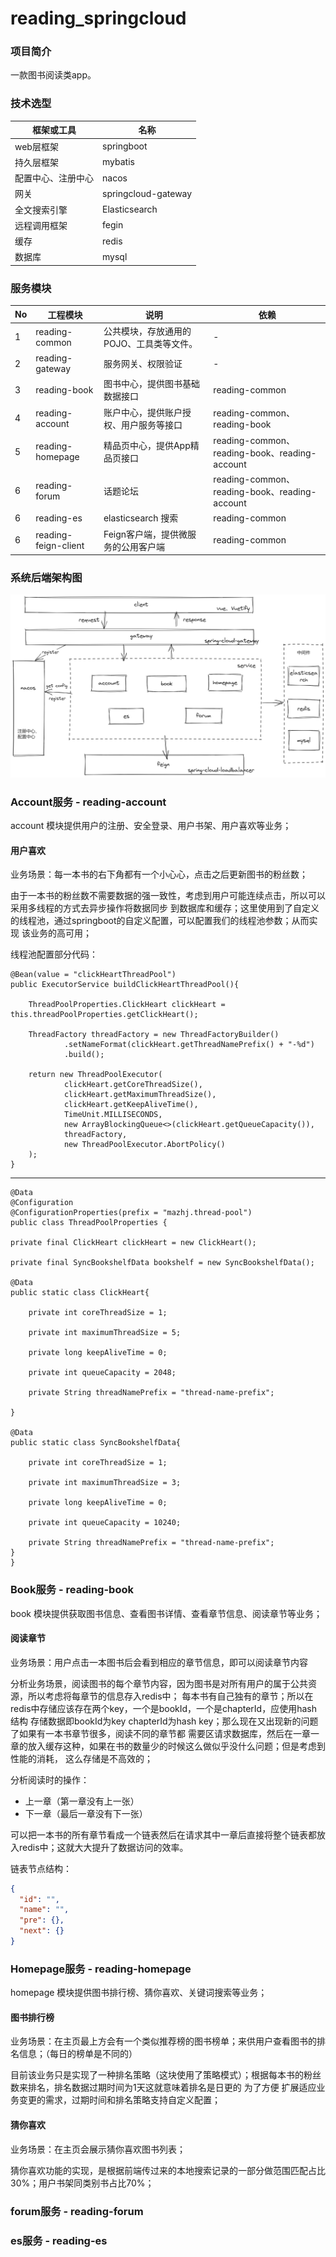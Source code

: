 # reading_springcloud

### 项目简介

一款图书阅读类app。

### 技术选型
| 框架或工具   | 名称                  |
| ---- |---------------------|
|  web层框架    | springboot          |
|  持久层框架| mybatis             |
|  配置中心、注册中心 | nacos               |
|  网关| springcloud-gateway |
| 全文搜索引擎| Elasticsearch       |
| 远程调用框架| fegin               |
|缓存| redis               |
|数据库| mysql               |



### 服务模块

| No   | 工程模块                 | 说明                    | 依赖                                          |
| ---- |----------------------|-----------------------|---------------------------------------------|
| 1    | reading-common       | 公共模块，存放通用的POJO、工具类等文件。 | -                                           |
| 2    | reading-gateway      | 服务网关、权限验证             | -                                           |
| 3    | reading-book         | 图书中心，提供图书基础数据接口       | reading-common                              |
| 4    | reading-account      | 账户中心，提供账户授权、用户服务等接口   | reading-common、reading-book                 |
| 5    | reading-homepage     | 精品页中心，提供App精品页接口      | reading-common、reading-book、reading-account |
| 6    | reading-forum        | 话题论坛                  | reading-common、reading-book、reading-account|
| 6    | reading-es           | elasticsearch 搜索      | reading-common                              |
| 6    | reading-feign-client | Feign客户端，提供微服务的公用客户端  | reading-common                              |
### 系统后端架构图
![img.png](design/diagram.png)

### Account服务 - reading-account
account 模块提供用户的注册、安全登录、用户书架、用户喜欢等业务；
#### 用户喜欢
业务场景：每一本书的右下角都有一个小心心，点击之后更新图书的粉丝数；

由于一本书的粉丝数不需要数据的强一致性，考虑到用户可能连续点击，所以可以采用多线程的方式去异步操作将数据同步
到数据库和缓存；这里使用到了自定义的线程池，通过springboot的自定义配置，可以配置我们的线程池参数；从而实现
该业务的高可用；

线程池配置部分代码：

    @Bean(value = "clickHeartThreadPool")
    public ExecutorService buildClickHeartThreadPool(){

        ThreadPoolProperties.ClickHeart clickHeart = this.threadPoolProperties.getClickHeart();

        ThreadFactory threadFactory = new ThreadFactoryBuilder()
                .setNameFormat(clickHeart.getThreadNamePrefix() + "-%d")
                .build();

        return new ThreadPoolExecutor(
                clickHeart.getCoreThreadSize(),
                clickHeart.getMaximumThreadSize(),
                clickHeart.getKeepAliveTime(),
                TimeUnit.MILLISECONDS,
                new ArrayBlockingQueue<>(clickHeart.getQueueCapacity()),
                threadFactory,
                new ThreadPoolExecutor.AbortPolicy()
        );
    }
--------------------------------------------------------------------------------------------
    @Data
    @Configuration
    @ConfigurationProperties(prefix = "mazhj.thread-pool")
    public class ThreadPoolProperties {

    private final ClickHeart clickHeart = new ClickHeart();

    private final SyncBookshelfData bookshelf = new SyncBookshelfData();

    @Data
    public static class ClickHeart{

        private int coreThreadSize = 1;

        private int maximumThreadSize = 5;

        private long keepAliveTime = 0;

        private int queueCapacity = 2048;

        private String threadNamePrefix = "thread-name-prefix";

    }

    @Data
    public static class SyncBookshelfData{

        private int coreThreadSize = 1;

        private int maximumThreadSize = 3;

        private long keepAliveTime = 0;

        private int queueCapacity = 10240;

        private String threadNamePrefix = "thread-name-prefix";
    }
    }

### Book服务 - reading-book
book 模块提供获取图书信息、查看图书详情、查看章节信息、阅读章节等业务；
#### 阅读章节
业务场景：用户点击一本图书后会看到相应的章节信息，即可以阅读章节内容

分析业务场景，阅读图书的每个章节内容，因为图书是对所有用户的属于公共资源，所以考虑将每章节的信息存入redis中；
每本书有自己独有的章节；所以在redis中存储应该存在两个key，一个是bookId，一个是chapterId，应使用hash 结构
存储数据即bookId为key chapterId为hash key；那么现在又出现新的问题了如果有一本书章节很多，阅读不同的章节都
需要区请求数据库，然后在一章一章的放入缓存这种，如果在书的数量少的时候这么做似乎没什么问题；但是考虑到性能的消耗，
这么存储是不高效的；

分析阅读时的操作：
- 上一章（第一章没有上一张）
- 下一章（最后一章没有下一张）

可以把一本书的所有章节看成一个链表然后在请求其中一章后直接将整个链表都放入redis中；这就大大提升了数据访问的效率。

链表节点结构：
```json
{
  "id": "",
  "name": "",
  "pre": {},
  "next": {}
}
```
### Homepage服务 - reading-homepage
homepage 模块提供图书排行榜、猜你喜欢、关键词搜索等业务；
#### 图书排行榜
业务场景：在主页最上方会有一个类似推荐榜的图书榜单；来供用户查看图书的排名信息；（每日的榜单是不同的）

目前该业务只是实现了一种排名策略（这块使用了策略模式）；根据每本书的粉丝数来排名，排名数据过期时间为1天这就意味着排名是日更的 
为了方便 扩展适应业务变更的需求，过期时间和排名策略支持自定义配置；

#### 猜你喜欢
业务场景：在主页会展示猜你喜欢图书列表；

猜你喜欢功能的实现，是根据前端传过来的本地搜索记录的一部分做范围匹配占比30%；用户书架同类别书占比70%；

### forum服务 - reading-forum

### es服务 - reading-es